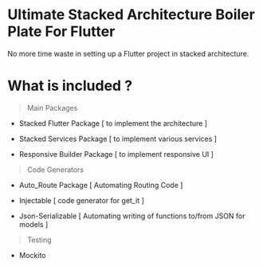 # Ultimate Stacked Architecture Boiler Plate For Flutter

No more time waste in setting up a Flutter project in stacked architecture. 

# What is included ?

> Main Packages

- Stacked Flutter Package [ to implement the architecture ]

- Stacked Services Package [ to implement various services ]

- Responsive Builder Package [ to implement responsive UI ]

> Code Generators

- Auto_Route Package [ Automating Routing Code ]

- Injectable [ code generator for get_it ]

- Json-Serializable [ Automating writing of functions to/from JSON for models ]

> Testing

- Mockito 
